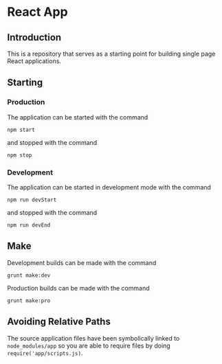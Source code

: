 # React App

## Introduction

This is a repository that serves as a starting point for building single page React applications.

## Starting

### Production
 
The application can be started with the command

	npm start

and stopped with the command

	npm stop
	
### Development
	
The application can be started in development mode with the command

	npm run devStart
	
and stopped with the command

	npm run devEnd

## Make

Development builds can be made with the command

	grunt make:dev
		
Production builds can be made with the command

	grunt make:pro

## Avoiding Relative Paths

The source application files have been symbolically linked to `node_modules/app` so you are able to require files by doing `require('app/scripts.js)`.



 